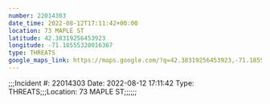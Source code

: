 ```yaml
---
number: 22014303
date_time: 2022-08-12T17:11:42+00:00
location: 73 MAPLE ST
latitude: 42.38319256453923
longitude: -71.18555320016367
type: THREATS
google_maps_link: https://maps.google.com/?q=42.38319256453923,-71.18555320016367
---
```


;;;Incident #: 22014303  Date: 2022-08-12 17:11:42   Type: THREATS;;;Location: 73 MAPLE ST;;;;;;
